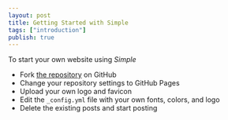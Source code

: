 ```yaml
---
layout: post
title: Getting Started with Simple
tags: ["introduction"]
publish: true
---
```


To start your own website using *Simple*

- Fork [the repository](https://github.com/danaamundsen/simple) on GitHub
- Change your repository settings to GitHub Pages
- Upload your own logo and favicon
- Edit the `_config.yml` file with your own fonts, colors, and logo
- Delete the existing posts and start posting
